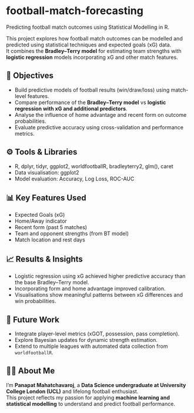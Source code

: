 # football-match-forecasting
Predicting football match outcomes using Statistical Modelling in R.

This project explores how football match outcomes can be modelled and predicted using statistical techniques and expected goals (xG) data.  
It combines the **Bradley–Terry model** for estimating team strengths with **logistic regression** models incorporating xG and other match features.

## 🎯 Objectives
- Build predictive models of football results (win/draw/loss) using match-level features.  
- Compare performance of the **Bradley–Terry model** vs **logistic regression with xG and additional predictors**.  
- Analyse the influence of home advantage and recent form on outcome probabilities.  
- Evaluate predictive accuracy using cross-validation and performance metrics.

## ⚙️ Tools & Libraries
- R, dplyr, tidyr, ggplot2, worldfootballR, bradleyterry2, glm(), caret  
- Data visualisation: ggplot2  
- Model evaluation: Accuracy, Log Loss, ROC-AUC

## 📊 Key Features Used
- Expected Goals (xG)  
- Home/Away indicator  
- Recent form (past 5 matches)  
- Team and opponent strengths (from BT model)  
- Match location and rest days  

## 📈 Results & Insights
- Logistic regression using xG achieved higher predictive accuracy than the base Bradley–Terry model.  
- Incorporating form and home advantage improved calibration.  
- Visualisations show meaningful patterns between xG differences and win probabilities.

## 🧠 Future Work
- Integrate player-level metrics (xGOT, possession, pass completion).  
- Explore Bayesian updates for dynamic strength estimation.  
- Extend to multiple leagues with automated data collection from `worldfootballR`.

## 👨‍💻 About Me
I’m **Panapat Mahatchavaroj**, a **Data Science undergraduate at University College London (UCL)** and lifelong football enthusiast.  
This project reflects my passion for applying **machine learning and statistical modelling** to understand and predict football performance.

